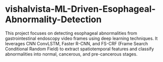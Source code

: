# vishalvista-ML-Driven-Esophageal-Abnormality-Detection
This project focuses on detecting esophageal abnormalities from gastrointestinal endoscopy video frames using deep learning techniques. It leverages CNN ConvLSTM, Faster R-CNN, and FS-CRF (Frame Search Conditional Random Field) to extract spatiotemporal features and classify abnormalities into normal, cancerous, and pre-cancerous stages.
